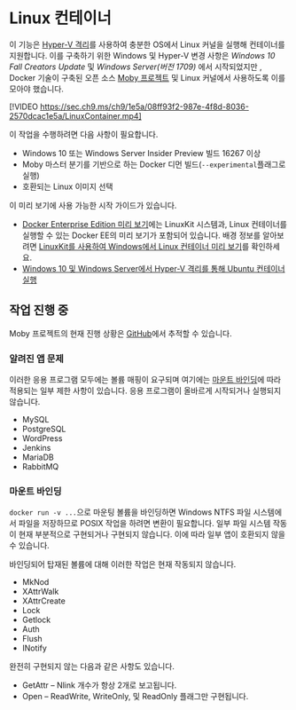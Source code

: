 # <a name="linux-containers"></a>Linux 컨테이너

이 기능은 [Hyper-V 격리](../manage-containers/hyperv-container.md)를 사용하여 충분한 OS에서 Linux 커널을 실행해 컨테이너를 지원합니다. 이를 구축하기 위한 Windows 및 Hyper-V 변경 사항은 _Windows 10 Fall Creators Update_ 및 _Windows Server(버전 1709)_ 에서 시작되었지만 , Docker 기술이 구축된 오픈 소스 [Moby 프로젝트](https://www.github.com/moby/moby) 및 Linux 커널에서 사용하도록 이를 모아야 했습니다. 

[!VIDEO https://sec.ch9.ms/ch9/1e5a/08ff93f2-987e-4f8d-8036-2570dcac1e5a/LinuxContainer.mp4]

이 작업을 수행하려면 다음 사항이 필요합니다.

- Windows 10 또는 Windows Server Insider Preview 빌드 16267 이상
- Moby 마스터 분기를 기반으로 하는 Docker 디먼 빌드(`--experimental`플래그로 실행)
- 호환되는 Linux 이미지 선택

이 미리 보기에 사용 가능한 시작 가이드가 있습니다.

- [Docker Enterprise Edition 미리 보기](https://blog.docker.com/2017/09/docker-windows-server-1709/)에는 LinuxKit 시스템과, Linux 컨테이너를 실행할 수 있는 Docker EE의 미리 보기가 포함되어 있습니다. 배경 정보를 알아보려면 [LinuxKit를 사용하여 Windows에서 Linux 컨테이너 미리 보기](https://go.microsoft.com/fwlink/?linkid=857061)를 확인하세요.
- [Windows 10 및 Windows Server에서 Hyper-V 격리를 통해 Ubuntu 컨테이너 실행](https://go.microsoft.com/fwlink/?linkid=857067)


## <a name="work-in-progress"></a>작업 진행 중

Moby 프로젝트의 현재 진행 상황은 [GitHub](https://github.com/moby/moby/issues/33850)에서 추적할 수 있습니다.


### <a name="known-app-issues"></a>알려진 앱 문제

이러한 응용 프로그램 모두에는 볼륨 매핑이 요구되며 여기에는 [마운트 바인딩](#Bind-mounts)에 따라 적용되는 일부 제한 사항이 있습니다. 응용 프로그램이 올바르게 시작되거나 실행되지 않습니다.

- MySQL
- PostgreSQL
- WordPress
- Jenkins
- MariaDB
- RabbitMQ


### <a name="bind-mounts"></a>마운트 바인딩

`docker run -v ...`으로 마운팅 볼륨을 바인딩하면 Windows NTFS 파일 시스템에서 파일을 저장하므로 POSIX 작업을 하려면 변환이 필요합니다. 일부 파일 시스템 작동이 현재 부분적으로 구현되거나 구현되지 않습니다. 이에 따라 일부 앱이 호환되지 않을 수 있습니다.

바인딩되어 탑재된 볼륨에 대해 이러한 작업은 현재 작동되지 않습니다.

- MkNod
- XAttrWalk
- XAttrCreate
- Lock
- Getlock
- Auth
- Flush
- INotify

완전히 구현되지 않는 다음과 같은 사항도 있습니다.

- GetAttr – Nlink 개수가 항상 2개로 보고됩니다.
- Open – ReadWrite, WriteOnly, 및 ReadOnly 플래그만 구현됩니다.
